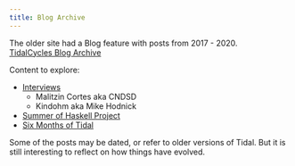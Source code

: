 ```yaml
---
title: Blog Archive
---
```


The older site had a Blog feature with posts from 2017 - 2020.  
[TidalCycles Blog Archive](https://blog.tidalcycles.org/index.html)

Content to explore:
- [Interviews](https://blog.tidalcycles.org/category/interviews/index.html) 
  - Malitzin Cortes aka CNDSD
  - Kindohm aka Mike Hodnick
- [Summer of Haskell Project](https://blog.tidalcycles.org/index.html%3Fp=1280.html)
- [Six Months of Tidal](https://blog.tidalcycles.org/index.html%3Fp=346.html)

Some of the posts may be dated, or refer to older versions of Tidal. But it is still interesting to reflect on how things have evolved. 
